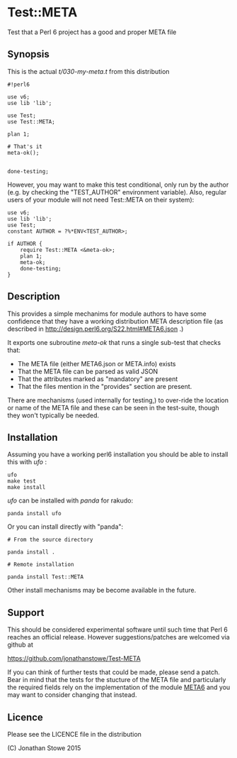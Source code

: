 # Test::META

Test that a Perl 6 project has a good and proper META file

## Synopsis

This is the actual *t/030-my-meta.t* from this distribution

```
#!perl6

use v6;
use lib 'lib';

use Test;
use Test::META;

plan 1;

# That's it
meta-ok();


done-testing;
```


However, you may want to make this test conditional, only run by the
author (e.g. by checking the "TEST_AUTHOR" environment variable). Also,
regular users of your module will not need Test::META on their system):
```
use v6;
use lib 'lib';
use Test;
constant AUTHOR = ?%*ENV<TEST_AUTHOR>; 

if AUTHOR { 
	require Test::META <&meta-ok>;
	plan 1;
	meta-ok;
	done-testing;
}
```


## Description

This provides a simple mechanims for module authors to have some
confidence that they have a working distribution META description
file (as described in http://design.perl6.org/S22.html#META6.json .)

It exports one subroutine *meta-ok* that runs a single sub-test that
checks that:

   *  The META file (either META6.json or META.info) exists
   *  That the META file can be parsed as valid JSON
   *  That the attributes marked as "mandatory" are present
   *  That the files mention in the "provides" section are present.

There are mechanisms (used internally for testing,) to over-ride the
location or name of the META file and these can be seen in the test-suite,
though they won't typically be needed.


## Installation

Assuming you have a working perl6 installation you should be able to
install this with *ufo* :

    ufo
    make test
    make install

*ufo* can be installed with *panda* for rakudo:

    panda install ufo

Or you can install directly with "panda":

    # From the source directory
   
    panda install .

    # Remote installation

    panda install Test::META

Other install mechanisms may be become available in the future.

## Support

This should be considered experimental software until such time that
Perl 6 reaches an official release.  However suggestions/patches are
welcomed via github at

   https://github.com/jonathanstowe/Test-META

If you can think of further tests that could be made, please send a
patch.  Bear in mind that the tests for the stucture of the META file
and particularly the required fields rely on the implementation of the
module [META6](https://github.com/jonathanstowe/META6) and you may want
to consider changing that instead.

## Licence

Please see the LICENCE file in the distribution

(C) Jonathan Stowe 2015
